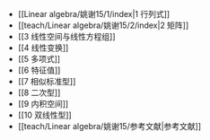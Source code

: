 - [[Linear algebra/姚谢15/1/index|1 行列式]]
- [[teach/Linear algebra/姚谢15/2/index|2 矩阵]]
- [[3 线性空间与线性方程组]]
- [[4 线性变换]]
- [[5 多项式]]
- [[6 特征值]]
- [[7 相似标准型]]
- [[8 二次型]]
- [[9 内积空间]]
- [[10 双线性型]]
- [[teach/Linear algebra/姚谢15/参考文献|参考文献]]